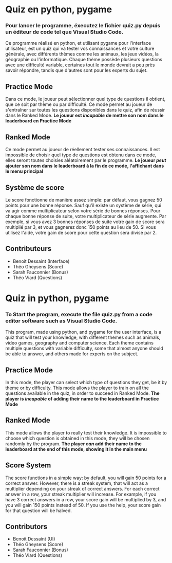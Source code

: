 # Quiz en python, pygame
### Pour lancer le programme, éxecutez le fichier quiz.py depuis un éditeur de code tel que Visual Studio Code.
Ce programme réalisé en python, et utilisant pygame pour l'interface utilisateur, est un quiz qui va tester vos connaissances et votre culture générale, avec différents thèmes comme les animaux, les jeux vidéos, la géographie ou l'informatique. Chaque thème possède plusieurs questions avec une difficulté variable, certaines tout le monde devrait a peu près savoir répondre, tandis que d'autres sont pour les experts du sujet.
## Practice Mode
Dans ce mode, le joueur peut sélectionner quel type de questions il obtient, que ce soit par thème ou par difficulté. Ce mode permet au joueur de s'entraîner sur toutes les questions disponibles dans le quiz, afin de réussir dans le Ranked Mode.
**Le joueur est _incapable_ de mettre son nom dans le leaderboard en Practice Mode**
## Ranked Mode
Ce mode permet au joueur de réellement tester ses connaissances. Il est impossible de choisir quel type de questions est obtenu dans ce mode, elles seront toutes choisies aléatoirement par le programme.
**Le joueur _peut_ ajouter son nom dans le leaderboard à la fin de ce mode, l'affichant dans le menu principal**
## Système de score
Le score fonctionne de manière assez simple: par défaut, vous gagnez 50 points pour une bonne réponse. Sauf qu'il existe un système de série, qui va agir comme multiplicateur selon votre série de bonnes réponses. Pour chaque bonne réponse de suite, votre multiplicateur de série augmente. Par exemple, si vous avez 3 bonnes réponses de suite votre gain de score sera multiplié par 3, et vous gagnerez donc 150 points au lieu de 50. Si vous utilisez l'aide, votre gain de score pour cette question sera divisé par 2.
## Contributeurs
- Benoit Dessaint (Interface)
- Théo Gheysens (Score)
- Sarah Fauconnier (Bonus)
- Théo Viard (Questions)

# Quiz in python, pygame
### To Start the program, execute the file quiz.py from a code editor software such as Visual Studio Code.
This program, made using python, and pygame for the user interface, is a quiz that will test your knowledge, with different themes such as animals, video games, geography and computer science. Each theme contains multiple questions with variable difficulty, some that almost anyone should be able to answer, and others made for experts on the subject.
## Practice Mode
In this mode, the player can select which type of questions they get, be it by theme or by difficulty. This mode allows the player to train on all the questions available in the quiz, in order to succeed in Ranked Mode.
**The player is _incapable_ of adding their name to the leaderboard in Practice Mode**
## Ranked Mode
This mode allows the player to really test their knowledge. It is impossible to choose which question is obtained in this mode, they will be chosen randomly by the program.
**The player _can_ add their name to the leaderboard at the end of this mode, showing it in the main menu**
## Score System
The score functions in a simple way: by default, you will gain 50 points for a correct answer. However, there is a streak system, that will act as a multiplier depending on your streak of correct answers. For each correct answer in a row, your streak multiplier will increase. For example, if you have 3 correct answers in a row, your score gain will be multiplied by 3, and you will gain 150 points instead of 50. If you use the help, your score gain for that question will be halved.
## Contributors
- Benoit Dessaint (UI)
- Théo Gheysens (Score)
- Sarah Fauconnier (Bonus)
- Théo Viard (Questions)
